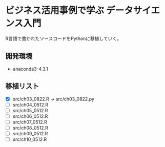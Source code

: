 # ビジネス活用事例で学ぶ データサイエンス入門

R言語で書かれたソースコードをPythonに移植していく。

## 開発環境
* anaconda3-4.3.1

## 移植リスト

- [x] src/ch03\_0822.R -> src/ch03\_0822.py
- [ ] src/ch04\_0512.R
- [ ] src/ch05\_0512.R
- [ ] src/ch06\_0512.R
- [ ] src/ch07\_0512.R
- [ ] src/ch08\_0512.R
- [ ] src/ch09\_0512.R
- [ ] src/ch10\_0512.R
